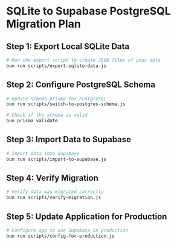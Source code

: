 # SQLite to Supabase PostgreSQL Migration Plan

## Step 1: Export Local SQLite Data
```bash
# Run the export script to create JSON files of your data
bun run scripts/export-sqlite-data.js
```

## Step 2: Configure PostgreSQL Schema
```bash
# Update schema.prisma for PostgreSQL
bun run scripts/switch-to-postgres-schema.js

# Check if the schema is valid
bun prisma validate
```

## Step 3: Import Data to Supabase
```bash
# Import data into Supabase
bun run scripts/import-to-supabase.js
```

## Step 4: Verify Migration
```bash
# Verify data was migrated correctly
bun run scripts/verify-migration.js
```

## Step 5: Update Application for Production
```bash
# Configure app to use Supabase in production
bun run scripts/config-for-production.js
```
